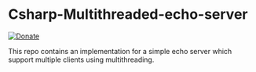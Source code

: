 # Csharp-Multithreaded-echo-server
[![Donate](https://img.shields.io/badge/Donate-PayPal-green.svg)](https://paypal.me/organic5?locale.x=en_US)

This repo contains an implementation for a simple echo server which support multiple clients using multithreading.
